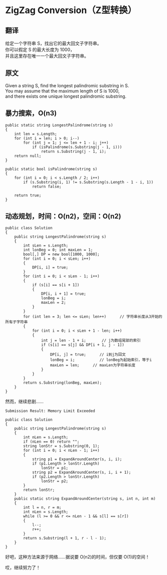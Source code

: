 # ZigZag Conversion（Z型转换）

## 翻译 
给定一个字符串 S，找出它的最大回文子字符串。  
你可以假定 S 的最大长度为 1000，  
并且这里存在唯一一个最大回文子字符串。  

## 原文
Given a string S, find the longest palindromic substring in S.   
You may assume that the maximum length of S is 1000,   
and there exists one unique longest palindromic substring.  

## 暴力搜索，O(n3)

```
public static string LongestPalindrome(string s)
{
    int len = s.Length;
    for (int i = len; i > 0; i--)
        for (int j = 1; j <= len + 1 - i; j++)
            if (isPalindrome(s.Substring(j - 1, i)))
                return s.Substring(j - 1, i);
    return null;
}

public static bool isPalindrome(string s)
{
    for (int i = 0; i < s.Length / 2; i++)
        if (s.Substring(i, 1) != s.Substring(s.Length - 1 - i, 1))
            return false;

    return true;
}
```

## 动态规划，时间：O(n2)，空间：O(n2)

```
public class Solution
{
    public string LongestPalindrome(string s)
    {
        int sLen = s.Length;
        int lonBeg = 0; int maxLen = 1;
        bool[,] DP = new bool[1000, 1000];
        for (int i = 0; i < sLen; i++)
        {
            DP[i, i] = true;
        }
        for (int i = 0; i < sLen - 1; i++)
        {
            if (s[i] == s[i + 1])
            {
                DP[i, i + 1] = true;
                lonBeg = i;
                maxLen = 2;
            }
        }
        for (int len = 3; len <= sLen; len++)      // 字符串长度从3开始的所有子字符串
        {
            for (int i = 0; i < sLen + 1 - len; i++)
            {
                int j = len - 1 + i;       // j为数组尾部的索引
                if (s[i] == s[j] && DP[i + 1, j - 1])
                {
                    DP[i, j] = true;      // i到j为回文
                    lonBeg = i;           // lonBeg为起始索引，等于i
                    maxLen = len;      // maxLen为字符串长度
                }
            }
        }
        return s.Substring(lonBeg, maxLen);
    }
}
```

然而，继续悲剧……  

```
Submission Result: Memory Limit Exceeded

public class Solution
{
    public string LongestPalindrome(string s)
    {
        int nLen = s.Length;
        if (nLen == 0) return "";
        string lonStr = s.Substring(0, 1);
        for (int i = 0; i < nLen - 1; i++)
        {
            string p1 = ExpandAroundCenter(s, i, i);
            if (p1.Length > lonStr.Length)
                lonStr = p1;
            string p2 = ExpandAroundCenter(s, i, i + 1);
            if (p2.Length > lonStr.Length)
                lonStr = p2;
        }
        return lonStr;
    }
    public static string ExpandAroundCenter(string s, int n, int m)
    {
        int l = n, r = m;
        int nLen = s.Length;
        while (l >= 0 && r <= nLen - 1 && s[l] == s[r])
        {
            l--;
            r++;
        }
        return s.Substring(l + 1, r - l - 1);
    }
}
```

好吧，这种方法来源于网络……据说要 O(n2)的时间，但仅要 O(1)的空间！

哎，继续努力了！